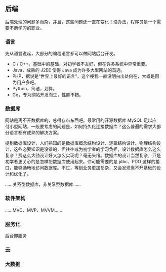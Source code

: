 ## 后端

后端处理的问题多而杂，并且，这些问题还一直在变化！没办法，程序员是一个需要不断学习的职业。

### 语言

先从语言说起，大部分的编程语言都可以做网站后台开发。

* C / C++，基础中的基础，对初学者不友好，但在许多系统中异常重要。
* Java，成熟的 J2EE 使得 Java 成为许多大型网站的首选。
* PHP，据说是“世界上最好的语言”，这个梗我一直没明白出处何在，大概是因为用户多吧。
* Python，简洁，划算。
* Go，专为网站开发而生，性能不错。

### 数据库

网站是离不开数据库的，总得存点东西吧。最常用的开源数据库 MySQL 足以应付小型网站，一般要考虑的问题是，如何持久化连接数据库？这么普遍的需求大部分语言都有成熟的解决方案。

提到数据库设计，人们熟知的是数据库概念结构设计、逻辑结构设计、物理结构设计，这些必要知识是没错的，但往往成为初学者的学习负担，设计数据库怎么这么复杂？费这么大劲设计好又怎么实现呢？毫无头绪。数据库的设计当然复杂，只是初学者更关心的是怎样把数据库使用起来。你可能需要的是 jdbc、PDO 这样的接口，能够通畅地访问数据库。不过，等到业务更加复杂，又会发现离不开基础的设计和优化了。

……关系型数据库，非关系型数据库……

### 软件架构

……MVC、MVP、MVVM……

### 服务化

后台即服务

### 云

### 大数据

